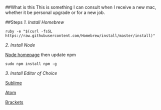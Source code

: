 ##What is this
This is something I can consult when I receive a new mac, whether it be personal upgrade or for a new job.

##Steps
*1. Install Homebrew*

```
ruby -e "$(curl -fsSL https://raw.githubusercontent.com/Homebrew/install/master/install)"
```

*2. Install Node*

[Node homepage](https://nodejs.org/en/)
then update npm

```
sudo npm install npm -g
```

*3. Install Editor of Choice*

[Sublime](http://www.sublimetext.com/3)

[Atom](https://atom.io/)

[Brackets](http://brackets.io/)

